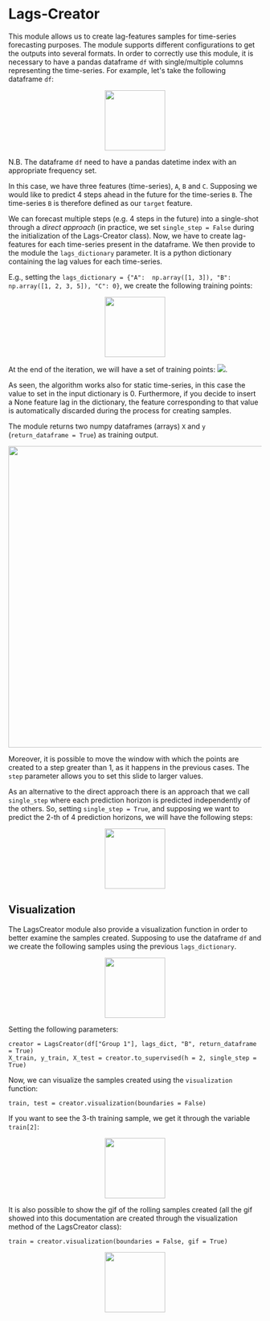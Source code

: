 # Lags-Creator

This module allows us to create lag-features samples for time-series forecasting purposes. The module supports different configurations to get the outputs into several formats. In order to correctly use this module, it is necessary to have a pandas dataframe `df` with single/multiple columns representing the time-series. For example, let's take the following dataframe `df`:

<p align="center">
<img src="./images/dataframe.png" width="120">
</p>

N.B. The dataframe `df` need to have a pandas datetime index with an appropriate frequency set.

In this case, we have three features (time-series), `A`, `B` and `C`. Supposing we would like to predict 4 steps ahead in the future for the time-series `B`. The time-series `B` is therefore defined as our `target` feature. 

We can forecast multiple steps (e.g. 4 steps in the future) into a single-shot through a *direct approach* (in practice, we set `single_step = False` during the initialization of the Lags-Creator class). Now, we have to create lag-features for each time-series present in the dataframe. We then provide to the module the `lags_dictionary` parameter. It is a python dictionary containing the lag values for each time-series. 

E.g., setting the `lags_dictionary = {"A":  np.array([1, 3]), "B": np.array([1, 2, 3, 5]), "C": 0}`, we create the following training points:

<p align="center">
<img src="./images/gif1.gif" width="120">
</p>

At the end of the iteration, we will have a set of training points: <img src="https://render.githubusercontent.com/render/math?math=X=\{(x_1, y_1), ..., (x_7, y_7)\}">. 

As seen, the algorithm works also for static time-series, in this case the value to set in the input dictionary is 0. Furthermore, if you decide to insert a None feature lag in the dictionary, the feature corresponding to that value is automatically discarded during the process for creating samples.

The module returns two numpy dataframes (arrays) `X` and `y` (`return_dataframe = True`) as training output. 

<p align="center">
<img src="./images/output_dataframe.png" width="600">
</p>

Moreover, it is possible to move the window with which the points are created to a step greater than 1, as it happens in the previous cases. The `step` parameter allows you to set this slide to larger values.

As an alternative to the direct approach there is an approach that we call `single_step` where each prediction horizon is predicted independently of the others. So, setting `single_step = True`, and supposing we want to predict the 2-th of 4 prediction horizons, we will have the following steps:

<p align="center">
<img src="./images/gif2.gif" width="120">
</p>

## Visualization

The LagsCreator module also provide a visualization function in order to better examine the samples created. Supposing to use the dataframe `df` and we create the following samples using the previous `lags_dictionary`.

<p align="center">
<img src="./images/dataframe2.png" width="120">
</p>

Setting the following parameters:

    creator = LagsCreator(df["Group 1"], lags_dict, "B", return_dataframe = True)
    X_train, y_train, X_test = creator.to_supervised(h = 2, single_step = True)
                                                                   
Now, we can visualize the samples created using the `visualization` function:

    train, test = creator.visualization(boundaries = False)
    
If you want to see the 3-th training sample, we get it through the variable `train[2]`: 

<p align="center">
<img src="./images/visualization.png" width="120">
</p>

It is also possible to show the gif of the rolling samples created (all the gif showed into this documentation are created through the visualization method of the LagsCreator class):

    train = creator.visualization(boundaries = False, gif = True)

<p align="center">
<img src="./images/gif3.gif" width="120">
</p>